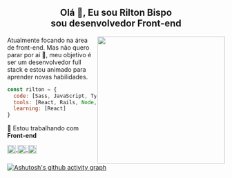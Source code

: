 
<h2 align="center">Olá 👋, Eu sou Rilton Bispo </br> sou desenvolvedor Front-end </h2>


<img align='right' src="https://raw.githubusercontent.com/MicaelliMedeiros/micaellimedeiros/master/image/computer-illustration.png" width="295">

Atualmente focando na área de front-end. Mas não quero parar por aí 🚀, meu objetivo é ser um desenvolvedor full stack e estou animado para aprender novas habilidades.



```javascript
const rilton = {
  code: [Sass, JavaScript, TypeScript, Ruby ],
  tools: [React, Rails, Node, Git, Figma, Redux],
  learning: [React]
}
```

 
🔭 Estou trabalhando com <b>Front-end</b>

 <p align="left">
  <a href="https://www.linkedin.com/in/riltonbispo" target="blank">
    <img align="center" height="20" src="https://img.shields.io/badge/LinkedIn-0077B5?style=for-the-badge&logo=linkedin&logoColor=white"/>
  </a>
 
  <a href="https://riltonbispo.vercel.app/" target="blank">
    <img align="center" height="20" src="https://img.shields.io/badge/Portfolio-ffc233?style=for-the-badge"/>
 </a>
 
  <a href="https://dev.to/riltonbispo" target="blank">
    <img align="center" height="20" src="https://img.shields.io/badge/dev.to-0A0A0A?style=for-the-badge&logo=devdotto&logoColor=white"/>
 </a>
</p>

[![Ashutosh's github activity graph](https://github-readme-activity-graph.cyclic.app/graph?username=riltonbispo&theme=react&height=200&line=7B26E0&point=8d4ee0&hide_border=true&bg_color=0D1117&hide_title=true)](https://github.com/ashutosh00710/github-readme-activity-graph)


